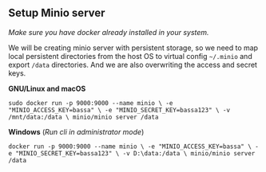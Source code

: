 ## Setup Minio server

*Make sure you have docker already installed in your system.*

We will be creating minio server with persistent storage, so we need to map local persistent directories from the host OS to virtual config `~/.minio` and export `/data` directories. And we are also overwriting the access and secret keys.

**GNU/Linux and macOS**

`sudo docker run -p 9000:9000 --name minio \
  -e "MINIO_ACCESS_KEY=bassa" \
  -e "MINIO_SECRET_KEY=bassa123" \
  -v /mnt/data:/data \
  minio/minio server /data`

**Windows** (*Run cli in administrator mode*)

`docker run -p 9000:9000 --name minio \
  -e "MINIO_ACCESS_KEY=bassa" \
  -e "MINIO_SECRET_KEY=bassa123" \
  -v D:\data:/data \
  minio/minio server /data
`
